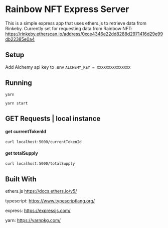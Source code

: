 # Rainbow NFT Express Server
This is a simple express app that uses ethers.js to retrieve data from Rinkeby.  Currently set for requesting data from Rainbow NFT: https://rinkeby.etherscan.io/address/0xce4346e22dd8288d2971416d29e99db22385e0a4

## Setup
Add Alchemy api key to .env
`ALCHEMY_KEY = XXXXXXXXXXXXXXX`

## Running
`yarn`

`yarn start`

## GET Requests | local instance
#### get currentTokenId
`curl localhost:5000/currentTokenId`

#### get totalSupply
`curl localhost:5000/totalSupply`

## Built With

ethers.js https://docs.ethers.io/v5/
  
typescript:  https://www.typescriptlang.org/
  
express: https://expressjs.com/
  
yarn: https://yarnpkg.com/
